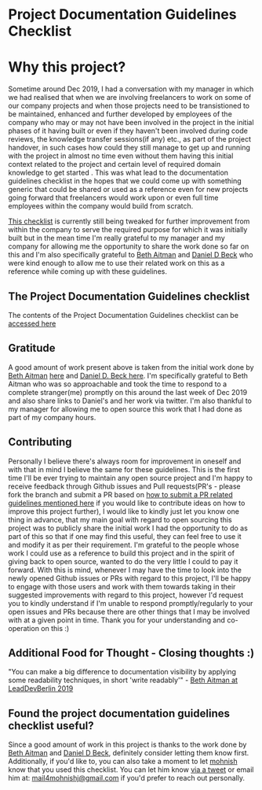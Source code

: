 # Project Documentation Guidelines Checklist

# Why this project?

Sometime around Dec 2019, I had a conversation with my manager in which we had realised that when we are involving freelancers to work on some of our company projects and when those projects need to be transistioned to be maintained, enhanced and further developed by employees of the company who may or may not have been involved in the project in the initial phases of it having built or even if they haven't been involved during code reviews, the knowledge transfer sessions(if any) etc., as part of the project handover, in such cases how could they still manage to get up and running with the project in almost no time even without them having this initial context related to the project and certain level of required domain knowledge to get started . This was what lead to the documentation guidelines checklist in the hopes that we could come up with something generic that could be shared or used as a reference even for new projects going forward that freelancers would work upon or even full time employees within the company would build from scratch.

[This checklist](https://github.com/boddhisattva/project_documentation_guidelines_checklist/blob/master/prj_docs_guidelines_checklist.md) is currently still being tweaked for further improvement from within the company to serve the required purpose for which it was initially built but in the mean time I'm really grateful to my manager and my company for allowing me the opportunity to share the work done so far on this and I'm also specifically grateful to [Beth Aitman](https://twitter.com/baitman) and [Daniel D Beck](https://twitter.com/ddbeck) who were kind enough to allow me to use their related work on this as a reference while coming up with these guidelines.

## The Project Documentation Guidelines checklist

The contents of the Project Documentation Guidelines checklist can be [accessed here](https://github.com/boddhisattva/project_documentation_guidelines_checklist/blob/master/prj_docs_guidelines_checklist.md)

## Gratitude

A good amount of work present above is taken from the initial work done by [Beth Aitman](https://twitter.com/baitman) [here](https://docs.google.com/presentation/d/1m-LwRSN_TzmR6JA0KHeiC-rfb4drvS3CJJd9ceYPTns/edit) and [Daniel D. Beck ](https://twitter.com/ddbeck) [here](https://github.com/ddbeck/readme-checklist/blob/master/checklist.md). I'm specifically grateful to Beth Aitman who was so approachable and took the time to respond to  a complete stranger(me) promptly on this around the last week of Dec 2019 and also share links to Daniel's and her work via twitter. I'm also thankful to my manager for allowing me to open source this work that I had done as part of my company hours.

## Contributing

Personally I believe there's always room for improvement in oneself and with that in mind I believe the same for these guidelines. This is the first time I'll be ever trying to maintain any open source project and I'm happy to receive feedback through Github issues and Pull requests(PR's - please fork the branch and submit a PR based on [how to submit a PR related guidelines mentioned here](https://github.com/firstcontributions/first-contributions#fork-this-repository) if you would like to contribute ideas on how to improve this project further), I would like to kindly just let you know one thing in advance, that my main goal with regard to open sourcing this project was to publicly share the initial work I had the opportunity to do as part of this so that if one may find this useful, they can feel free to use it and modify it as per their requirement. I'm grateful to the people whose work I could use as a reference to build this project and in the spirit of giving back to open source, wanted to do the very little I could to pay it forward. With this is mind, whenever I may have the time to look into the newly opened Github issues or PRs with regard to this project, I'll be happy to engage with those users and work with them towards taking in their suggested improvements with regard to this project, however I'd request you to kindly understand if I'm unable to respond promptly/regularly to your open issues and PRs because there are other things that I may be involved with at a given point in time. Thank you for your understanding and co-operation on this :)


## Additional Food for Thought - Closing thoughts :)

"You can make a big difference to documentation visibility by applying some readability techniques, in short 'write readably'" -  [Beth Aitman at LeadDevBerlin 2019](https://berlin2019.theleaddeveloper.com/talks#beth-aitman)

## Found the project documentation guidelines checklist useful?

Since a good amount of work in this project is thanks to the work done by [Beth Aitman](https://twitter.com/baitman) and [Daniel D Beck](https://twitter.com/ddbeck), definitely consider letting them know first.
Additionally, if you'd like to, you can also take a moment to let [mohnish](https://github.com/boddhisattva) know that you used this checklist. You can let him know [via a tweet](http://twitter.com/@mohnishgj) or email him at: mail4mohnishj@gmail.com if you'd prefer to reach out personally.
